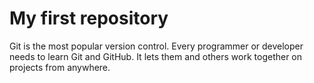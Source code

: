 # My first repository

Git is the most popular version control. 
Every programmer or developer needs to learn Git and GitHub. 
It lets them and others work together on projects from anywhere.
